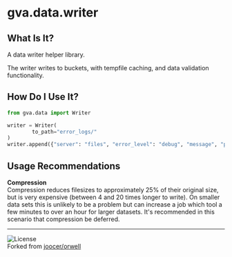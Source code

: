 # gva.data.writer

## What Is It?

A data writer helper library.

The writer writes to buckets, with tempfile caching, and data validation functionality.

## How Do I Use It?

~~~python
from gva.data import Writer

writer = Writer(
        to_path="error_logs/"
)
writer.append({"server": "files", "error_level": "debug", "message", "power on"})
~~~

## Usage Recommendations

**Compression**  
Compression reduces filesizes to approximately 25% of their original size, but is very expensive (between 
4 and 20 times longer to write). On smaller data sets this is unlikely to be a problem but can increase a
job which tool a few minutes to over an hour for larger datasets. It's recommended in this scenario that
compression be deferred.


---
![License](https://img.shields.io/badge/License-Apache%202.0-blue.svg)  
Forked from [joocer/orwell](https://github.com/joocer/orwell)  
